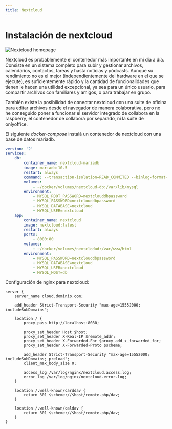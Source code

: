```yaml
---
title: Nextcloud
---
```

# Instalación de nextcloud

![Nextcloud homepage](screenshots/Screenshot%202022-09-28%20at%2022-12-34%20Dashboard%20-%20Nextcloud.png)

Nextcloud es probablemente el contenedor más importante en mi día a día. Consiste en un sistema completo para subir y gestionar archivos, calendarios, contactos, tareas y hasta noticias y pódcasts. Aunque su rendimiento no es el mejor (independientemente del hardware en el que se ejecute), es suficientemente rápido y la cantidad de funcionalidades que tienen le hacen una utilidad excepcional, ya sea para un único usuario, para compartir archivos con familiares y amigos, o para trabajar en grupo.

También existe la posibilidad de conectar nextcloud con una suite de oficina para editar archivos desde el navegador de manera colaborativa, pero no he conseguido poner a funcionar el servidor integrado de collabora en la raspberry, el contenedor de collabora por separado, ni la suite de onlyoffice.

El siguiente _docker-compose_ instalá un contenedor de nextcloud con una base de datos mariadb.
```yaml title="nextcloud.yml"
version: '2'
services:
    db:
        container_name: nextcloud-mariadb
        image: mariadb:10.5
        restart: always
        command: --transaction-isolation=READ_COMMITED --binlog-format=ROW
        volumes:
            - ~/docker/volumes/nextcloud-db:/var/lib/mysql
        environment:
            - MYSQL_ROOT_PASSWORD=nextclouddbpassword
            - MYSQL_PASSWORD=nextclouddbpassword
            - MYSQL_DATABASE=nextcloud
            - MYSQL_USER=nextcloud
    app:
        container_name: nextcloud
        image: nextcloud:latest
        restart: always
        ports:
            - 8080:80
        volumes:
            - ~/docker/volumes/nextclodud:/var/www/html
        environment:
            - MYSQL_PASSWORD=nextclouddbpassword
            - MYSQL_DATABASE=nextcloud
            - MYSQL_USER=nextcloud
            - MYSQL_HOST=db
```

Configuración de nginx para nextcloud:

```nginx_configuration_file title="nextcloud-docker"
server {
    server_name cloud.dominio.com;

    add_header Strict-Transport-Security "max-age=15552000; includeSubDomains";

    location / {
        proxy_pass http://localhost:8080;

        proxy_set_header Host $host;
        proxy_set_header X-Real-IP $remote_addr;
        proxy_set_header X-Forwarded-For $proxy_add_x_forwarded_for;
        proxy_set_header X-Forwarded-Proto $scheme;

        add_header Strict-Transport-Security "max-age=15552000; includeSubDomains; preload";
        client_max_body_size 0;

        access_log /var/log/nginx/nextcloud.access.log;
        error_log /var/log/nginx/nextcloud.error.log;
    }

    location /.well-known/carddav {
        return 301 $scheme://$host/remote.php/dav;
    }

    location /.well-known/caldav {
        return 301 $scheme://$host/remote.php/dav;
    }
}
```